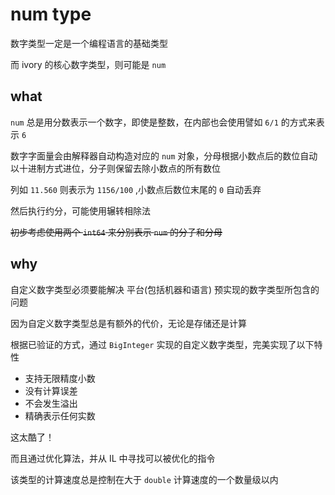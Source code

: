 # num type

数字类型一定是一个编程语言的基础类型

而 ivory 的核心数字类型，则可能是 `num`

## what

`num` 总是用分数表示一个数字，即使是整数，在内部也会使用譬如 `6/1` 的方式来表示 `6`

数字字面量会由解释器自动构造对应的 `num` 对象，分母根据小数点后的数位自动以十进制方式进位，分子则保留去除小数点的所有数位

列如 `11.560` 则表示为 `1156/100` ,小数点后数位末尾的 `0` 自动丢弃

然后执行约分，可能使用辗转相除法

~~初步考虑使用两个 `int64` 来分别表示 `num` 的分子和分母~~

## why

自定义数字类型必须要能解决 平台(包括机器和语言) 预实现的数字类型所包含的问题

因为自定义数字类型总是有额外的代价，无论是存储还是计算

根据已验证的方式，通过 `BigInteger` 实现的自定义数字类型，完美实现了以下特性

* 支持无限精度小数
* 没有计算误差
* 不会发生溢出
* 精确表示任何实数

这太酷了！

而且通过优化算法，并从 IL 中寻找可以被优化的指令

该类型的计算速度总是控制在大于 `double` 计算速度的一个数量级以内